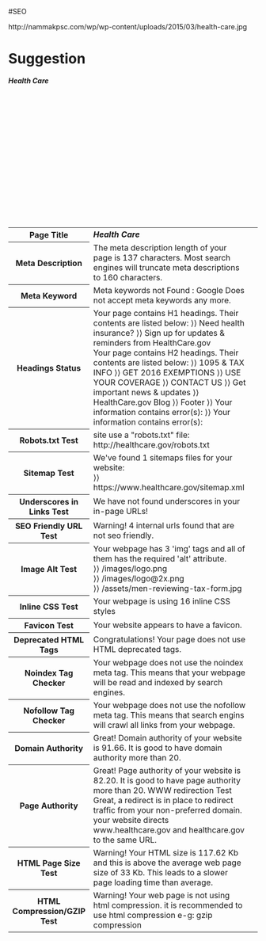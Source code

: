#SEO
<html>
<body>
<backgroundimage>http://nammakpsc.com/wp/wp-content/uploads/2015/03/health-care.jpg</backgroundimage>
<h1>Suggestion</h1>
<table>
<b><i>Health Care</i></b>
<tr>
<th><b>Page Title</b></th>
<td><b><i>Health Care</i></b></td>
<br></tr>
<tr>
<th><b>Meta Description</b></th>
<td>The meta description length of your page is 137 characters. Most search engines will truncate meta descriptions to 160 characters.<td>
<br></tr>
<tr>
<th><b>Meta Keyword</b></th>
<td>Meta keywords not Found : Google Does not accept meta keywords any more.</td><br>
</tr>
<tr>
<th><b> Headings Status</b></th>
<td>Your page contains H1 headings. Their contents are listed below:
⟩⟩ Need health insurance?
⟩⟩ Sign up for updates & reminders from HealthCare.gov
<br>Your page contains H2 headings. Their contents are listed below:
⟩⟩ 1095 & TAX INFO
⟩⟩ GET 2016 EXEMPTIONS
⟩⟩ USE YOUR COVERAGE
⟩⟩ CONTACT US
⟩⟩ Get important news & updates
⟩⟩ HealthCare.gov Blog
⟩⟩ Footer
⟩⟩ Your information contains error(s):
⟩⟩ Your information contains error(s):<br>
</td><br>
</tr>
<tr>
<th><b>Robots.txt Test</b></th>
<td> site use a "robots.txt" file:<br>
http://healthcare.gov/robots.txt
</td><br>
</tr>
<tr>
<th><b>Sitemap Test	</b></th>
<td>We've found 1 sitemaps files for your website:<br>
⟩⟩ https://www.healthcare.gov/sitemap.xml</td><br>
</tr>
<tr><th><b>Underscores in Links Test</b></th>
<td>We have not found underscores in your in-page URLs!</td>
<br>
</tr>
<tr><th><b>SEO Friendly URL Test</b></th>
<td>Warning! 4 internal urls found that are not seo friendly.</td><br>
</tr>
<tr>
<th><b>Image Alt Test	</b></th>
<td>Your webpage has 3 'img' tags and all of them has the required 'alt' attribute.<br>
⟩⟩ /images/logo.png<br>
⟩⟩ /images/logo@2x.png<br>
⟩⟩ /assets/men-reviewing-tax-form.jpg<br>
</td><br>
</tr>
<tr>
<th><b>Inline CSS Test	</b></th>
<td>Your webpage is using 16 inline CSS styles</td><br>
</tr>
<tr>
<th><b>Favicon Test</b></th>
<td>Your website appears to have a favicon.</td><br>
</tr>
<tr>
<th><b>Deprecated HTML Tags	</b></th>
<td>Congratulations! Your page does not use HTML deprecated tags.</td><br>
</tr>
<tr>
<th><b>Noindex Tag Checker</b></th>
<td>Your webpage does not use the noindex meta tag. This means that your webpage will be read and indexed by search engines.
<br>
</td><br>
</tr>
<tr>
<th><b>Nofollow Tag Checker</b></th>	
<td>Your webpage does not use the nofollow meta tag. This means that search engins will crawl all links from your webpage.
<br>
</td><br>
</tr>
<tr>
<th><b>Domain Authority</b></th>	
<td>Great! Domain authority of your website is 91.66. It is good to have domain authority more than 20.
<br>
</td><br>
</tr>
<tr>
<th><b>Page Authority</b></th>	
<td>Great! Page authority of your website is 82.20. It is good to have page authority more than 20.
WWW redirection Test		Great, a redirect is in place to redirect traffic from your non-preferred domain. your website directs www.healthcare.gov and healthcare.gov to the same URL.
<br>
</td><br>
</tr>
<tr>
<th><b>HTML Page Size Test</b></th>	
<td>Warning! Your HTML size is 117.62 Kb and this is above the average web page size of 33 Kb. 
This leads to a slower page loading time than average.
<br>
</td><br>
</tr>
<tr>
<th><b>HTML Compression/GZIP Test</b></th>	
<td>Warning! Your web page is not using html compression. it is recommended to use html compression e-g: gzip compression
<br>
</td><br>
</tr>
</table>
</body>
</html>
